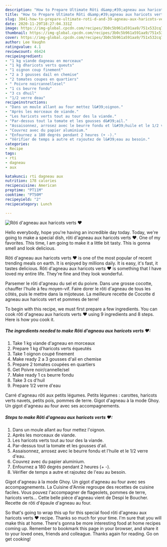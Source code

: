 ```yaml
---
description: "How to Prepare Ultimate Rôti d&amp;#39;agneau aux haricots verts ❤"
title: "How to Prepare Ultimate Rôti d&amp;#39;agneau aux haricots verts ❤"
slug: 3041-how-to-prepare-ultimate-roti-d-and-39-agneau-aux-haricots-verts
date: 2020-11-29T18:27:04.331Z
image: https://img-global.cpcdn.com/recipes/3b0c5b961a591aa9/751x532cq70/roti-dagneau-aux-haricots-verts-❤-photo-principale-de-la-recette.jpg
thumbnail: https://img-global.cpcdn.com/recipes/3b0c5b961a591aa9/751x532cq70/roti-dagneau-aux-haricots-verts-❤-photo-principale-de-la-recette.jpg
cover: https://img-global.cpcdn.com/recipes/3b0c5b961a591aa9/751x532cq70/roti-dagneau-aux-haricots-verts-❤-photo-principale-de-la-recette.jpg
author: Lee Vaughn
ratingvalue: 4.1
reviewcount: 46424
recipeingredient:
- "1 kg viande dagneau en morceaux"
- "1 kg dharicots verts queuts"
- "1 oignon coup finement"
- "2 a 3 gousses dail en chemise"
- "2 tomates coupes en quartiers"
- " Poivre noircannellesel"
- "1 cs beurre fondu"
- "3 cs dhuil"
- "1/2 verre deau"
recipeinstructions:
- "Dans un moule allant au four mettez l&#39;oignon."
- "Après les morceaux de viande."
- "Les haricots verts tout au tour des la viande."
- "Par-dessus tout la tomate et les gousses d&#39;ail."
- "Assaisonnez, arrosez avec le beurre fondu et l&#39;huile et le 1/2 verre d&#39;eau."
- "Couvrez avec du papier aluminium."
- "Enfournez a 180 degrés pendant 2 heures (+ -)."
- "Vérifier de temps a autre et rajoutez de l&#39;eau au besoin."
categories:
- Recipe
tags:
- rti
- dagneau
- aux

katakunci: rti dagneau aux 
nutrition: 178 calories
recipecuisine: American
preptime: "PT11M"
cooktime: "PT50M"
recipeyield: "2"
recipecategory: Lunch

---
```



![Rôti d&#39;agneau aux haricots verts ❤](https://img-global.cpcdn.com/recipes/3b0c5b961a591aa9/751x532cq70/roti-dagneau-aux-haricots-verts-❤-photo-principale-de-la-recette.jpg)

Hello everybody, hope you're having an incredible day today. Today, we're going to make a special dish, rôti d&#39;agneau aux haricots verts ❤. One of my favorites. This time, I am going to make it a little bit tasty. This is gonna smell and look delicious.

Rôti d&#39;agneau aux haricots verts ❤ is one of the most popular of recent trending meals on earth. It is enjoyed by millions daily. It is easy, it's fast, it tastes delicious. Rôti d&#39;agneau aux haricots verts ❤ is something that I have loved my entire life. They're fine and they look wonderful.

Parsemer le rôti d&#39;agneau du sel et du poivre. Dans une grosse cocotte, chauffer l&#39;huile à feu moyen-vif. Faire dorer le rôti d&#39;agneau de tous les côtés, puis le mettre dans la mijoteuse. La meilleure recette de Cocotte d agneau aux haricots vert et pommes de terre!


To begin with this recipe, we must first prepare a few ingredients. You can cook rôti d&#39;agneau aux haricots verts ❤ using 9 ingredients and 8 steps. Here is how you cook it.

<!--inarticleads1-->

##### The ingredients needed to make Rôti d&#39;agneau aux haricots verts ❤:

1. Take 1 kg viande d&#39;agneau en morceaux
1. Prepare 1 kg d&#39;haricots verts équeutés
1. Take 1 oignon coupé finement
1. Make ready 2 a 3 gousses d&#39;ail en chemise
1. Prepare 2 tomates coupées en quartiers
1. Get  Poivre noir/cannelle/sel
1. Make ready 1 cs beurre fondu
1. Take 3 cs d&#39;huil
1. Prepare 1/2 verre d&#39;eau


Carré d&#39;agneau rôti aux petits légumes. Petits légumes : carottes, haricots verts navets, petits pois, pommes de terre. Gigot d&#39;agneau à la mode Ghoy. Un gigot d&#39;agneau au four avec ses accompagnements. 

<!--inarticleads2-->

##### Steps to make Rôti d&#39;agneau aux haricots verts ❤:

1. Dans un moule allant au four mettez l&#39;oignon.
1. Après les morceaux de viande.
1. Les haricots verts tout au tour des la viande.
1. Par-dessus tout la tomate et les gousses d&#39;ail.
1. Assaisonnez, arrosez avec le beurre fondu et l&#39;huile et le 1/2 verre d&#39;eau.
1. Couvrez avec du papier aluminium.
1. Enfournez a 180 degrés pendant 2 heures (+ -).
1. Vérifier de temps a autre et rajoutez de l&#39;eau au besoin.


Gigot d&#39;agneau à la mode Ghoy. Un gigot d&#39;agneau au four avec ses accompagnements. La Cuisine d&#39;Annie regroupe des recettes de cuisine faciles. Vous pouvez l&#39;accompagner de flageolets, pommes de terre, haricots verts… Cette belle pièce d&#39;agneau vient de Despi le Boucher. Recette de rôti d&#39;épaule d&#39;agneau au four. 

So that's going to wrap this up for this special food rôti d&#39;agneau aux haricots verts ❤ recipe. Thanks so much for your time. I'm sure that you will make this at home. There's gonna be more interesting food at home recipes coming up. Remember to bookmark this page in your browser, and share it to your loved ones, friends and colleague. Thanks again for reading. Go on get cooking!
